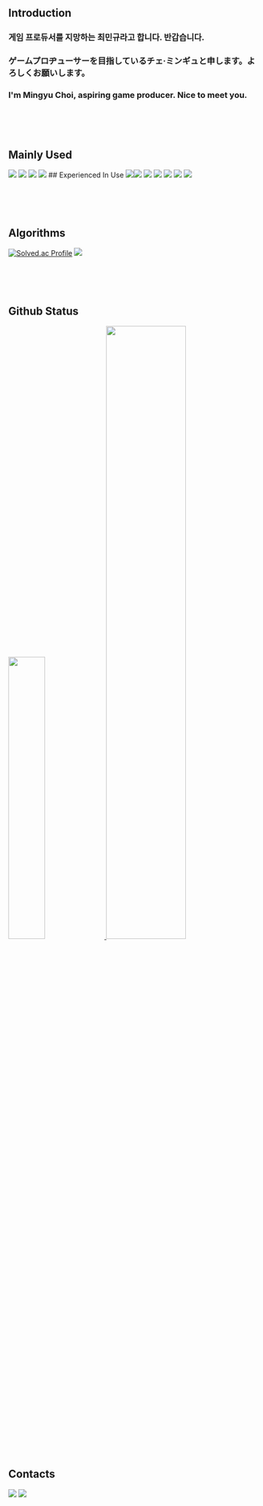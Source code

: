 <!--
**Mingyu0626/Mingyu0626** is a ✨ _special_ ✨ repository because its `README.md` (this file) appears on your GitHub profile.

Here are some ideas to get you started:

- 🔭 I’m currently working on ...
- 🌱 I’m currently learning ...
- 👯 I’m looking to collaborate on ...
- 🤔 I’m looking for help with ...
- 💬 Ask me about ...
- 📫 How to reach me: ...
- 😄 Pronouns: ...
- ⚡ Fun fact: ...
-->

## Introduction
### 게임 프로듀서를 지망하는 최민규라고 합니다. 반갑습니다.
### ゲームプロヂューサーを目指しているチェ·ミンギュと申します。よろしくお願いします。
### I'm Mingyu Choi, aspiring game producer. Nice to meet you.

<br/><br/><br/>

## Mainly Used
<img src="https://img.shields.io/badge/Unreal%20Engine-black?style=flat&logo=unrealengine&logoColor=0E1128"/>
<img src="https://img.shields.io/badge/Unity-black?style=flat&logo=unity&logoColor=000000"/>
<img src="https://img.shields.io/badge/C++-black?style=flat&logo=cplusplus&logoColor=00599C"/>
<img src="https://img.shields.io/badge/C%23-black?style=flat&logo=csharp&logoColor=512BD4"/>
## Experienced In Use
<img src="https://img.shields.io/badge/Android%20Studio-black?style=flat&logo=androidstudio&logoColor=3DDC84"/><img src="https://img.shields.io/badge/PyTorch-black?style=flat&logo=pytorch&logoColor=EE4C2C"/>
<img src="https://img.shields.io/badge/MySQL-black?style=flat&logo=mysql&logoColor=4479A1"/>
<img src="https://img.shields.io/badge/Google%20Colab-black?style=flat&logo=googlecolab&logoColor=F9AB00"/>
<img src="https://img.shields.io/badge/C-black?style=flat&logo=c&logoColor=A8B9CC"/>
<img src="https://img.shields.io/badge/Python-black?style=flat&logo=python&logoColor=3776AB"/>
<img src="https://img.shields.io/badge/Kotlin-black?style=flat&logo=kotlin&logoColor=7F52FF"/>

<br/><br/><br/>

## Algorithms
[![Solved.ac Profile](http://mazassumnida.wtf/api/v2/generate_badge?boj=mg010626)](https://solved.ac/mg010626/)
<img src="http://mazandi.herokuapp.com/api?handle={mg010626}&theme=warm"/>

<br/><br/><br/>

## Github Status
<a href="https://github.com/anuraghazra/github-readme-stats">
    <img src="https://github-readme-stats.vercel.app/api/top-langs/?username=Mingyu0626&layout=donut&show_icons=true&theme=material-palenight&hide_border=true&bg_color=20232a&icon_color=088A08&text_color=fff&title_color=088a08&count_private=true&exclude_repo=Face-Transfer-Application" width=38% />
</a>
<a href="https://github.com/anuraghazra/github-readme-stats">
  <img src="https://github-readme-stats.vercel.app/api?username=Mingyu0626&show_icons=true&theme=material-palenight&hide_border=true&bg_color=20232a&icon_color=088A08&text_color=fff&title_color=088A08&count_private=true" width=56% />
</a>

<br/><br/><br/>

## Contacts
<a href="https://www.instagram.com/choimingyu_0626/?hl=ko" target="_blank"><img src="https://img.shields.io/badge/Instagram-black?style=flat&logo=Instagram&logoColor=E4405F"/><a>
<a href="https://www.notion.so/Road-to-Game-Director-511cc09d996f4fe49cea907fb00a9f9a" target="_blank"><img src="https://img.shields.io/badge/Notion-white?style=flat&logo=Notion&logoColor=000000"/><a>
